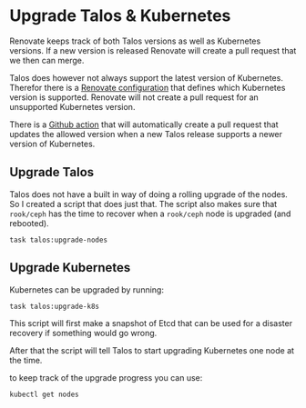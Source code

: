 # Upgrade Talos & Kubernetes

Renovate keeps track of both Talos versions as well as Kubernetes versions. If a new version is released Renovate will create a pull request that we then can merge.

Talos does however not always support the latest version of Kubernetes. Therefor there is a [Renovate configuration](../../.github/renovate/allowedVersions.json5) that defines which Kubernetes version is supported.
Renovate will not create a pull request for an unsupported Kubernetes version.

There is a [Github action](../../.github/workflows/scan-supported-k8s-version.yaml) that will automatically create a pull request that updates the allowed version when a new Talos release supports a newer version of Kubernetes.

## Upgrade Talos

Talos does not have a built in way of doing a rolling upgrade of the nodes. So I created a script that does just that. The script also makes sure that `rook/ceph` has the time to recover when a `rook/ceph` node is upgraded (and rebooted).

```shell
task talos:upgrade-nodes
```

## Upgrade Kubernetes

Kubernetes can be upgraded by running:

```shell
task talos:upgrade-k8s
```

This script will first make a snapshot of Etcd that can be used for a disaster recovery if something would go wrong.

After that the script will tell Talos to start upgrading Kubernetes one node at the time.

to keep track of the upgrade progress you can use:

```shell
kubectl get nodes
```
